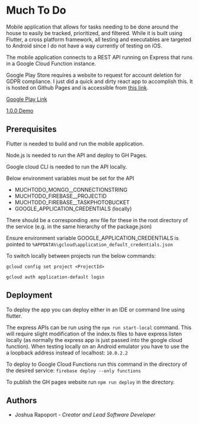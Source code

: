 # Much To Do

Mobile application that allows for tasks needing to be done around the house to easily be tracked, prioritized, and filtered. While it is built using Flutter, a cross platform framework, all testing and executables are targeted to Android since I do not have a way currently of testing on iOS.

The mobile application connects to a REST API running on Express that runs in a Google Cloud Function instance.

Google Play Store requires a website to request for account deletion for GDPR compliance. I just did a quick and dirty react app to accomplish this. It is hosted on Github Pages and is accessible from [this link](https://joshrap67.github.io/MuchToDo/#/home).

[Google Play Link](https://play.google.com/store/apps/details?id=com.joshrap.much_todo)

[1.0.0 Demo](https://www.youtube.com/watch?v=P6XNyjCfjeQ)

## Prerequisites

Flutter is needed to build and run the mobile application.

Node.js is needed to run the API and deploy to GH Pages.

Google cloud CLI is needed to run the API locally.

Below environment variables must be set for the API

- MUCHTODO_MONGO__CONNECTIONSTRING
- MUCHTODO_FIREBASE__PROJECTID
- MUCHTODO_FIREBASE__TASKPHOTOBUCKET
- GOOGLE_APPLICATION_CREDENTIALS (locally)

There should be a corresponding .env file for these in the root directory of the service (e.g. in the same hierarchy of the package.json)

Ensure environment variable GOOGLE_APPLICATION_CREDENTIALS is pointed to `%APPDATA%\gcloud\application_default_credentials.json`

To switch locally between projects run the below commands:

`gcloud config set project <ProjectId>`

`gcloud auth application-default login`

## Deployment

To deploy the app you can deploy either in an IDE or command line using flutter.

The express APIs can be run using the `npm run start-local` command. This will require slight modification of the index.ts files to have express listen locally (as normally the express app is just passed into the google cloud function). When testing locally on an Android emulator you have to use the a loopback address instead of localhost: `10.0.2.2`

To deploy to Google Cloud Functions run this command in the directory of the desired service:
`firebase deploy --only functions`

To publish the GH pages website run `npm run deploy` in the directory.


## Authors

- Joshua Rapoport - *Creator and Lead Software Developer*
